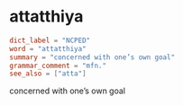 # attatthiya

``` toml
dict_label = "NCPED"
word = "attatthiya"
summary = "concerned with one’s own goal"
grammar_comment = "mfn."
see_also = ["atta"]
```

concerned with one’s own goal

